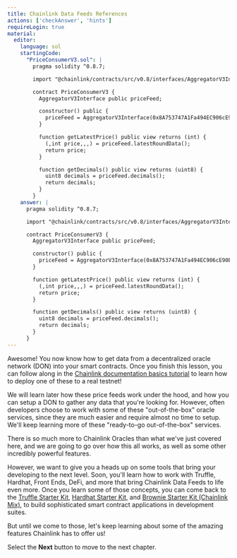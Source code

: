 ```yaml
---
title: Chainlink Data Feeds References
actions: ['checkAnswer', 'hints']
requireLogin: true
material:
  editor:
    language: sol
    startingCode:
      "PriceConsumerV3.sol": |
        pragma solidity ^0.8.7;

        import "@chainlink/contracts/src/v0.8/interfaces/AggregatorV3Interface.sol";

        contract PriceConsumerV3 {
          AggregatorV3Interface public priceFeed;

          constructor() public {
            priceFeed = AggregatorV3Interface(0x8A753747A1Fa494EC906cE90E9f37563A8AF630e);
          }

          function getLatestPrice() public view returns (int) {
            (,int price,,,) = priceFeed.latestRoundData();
            return price;
          }

          function getDecimals() public view returns (uint8) {
            uint8 decimals = priceFeed.decimals();
            return decimals;
          }
        }
    answer: |
      pragma solidity ^0.8.7;

      import "@chainlink/contracts/src/v0.8/interfaces/AggregatorV3Interface.sol";

      contract PriceConsumerV3 {
        AggregatorV3Interface public priceFeed;

        constructor() public {
          priceFeed = AggregatorV3Interface(0x8A753747A1Fa494EC906cE90E9f37563A8AF630e);
        }

        function getLatestPrice() public view returns (int) {
          (,int price,,,) = priceFeed.latestRoundData();
          return price;
        }

        function getDecimals() public view returns (uint8) {
          uint8 decimals = priceFeed.decimals();
          return decimals;
        }
      }
---
```


Awesome! You now know how to get data from a decentralized oracle network (DON) into your smart contracts. Once you finish this lesson, you can follow along in the <a href="https://docs.chain.link/docs/beginners-tutorial/" target="_blank">Chainlink documentation basics tutorial</a> to learn how to deploy one of these to a real testnet!

We will learn later how these price feeds work under the hood, and how you can setup a DON to gather any data that you're looking for. However, often developers choose to work with some of these "out-of-the-box" oracle services, since they are much easier and require almost no time to setup. We'll keep learning more of these "ready-to-go out-of-the-box" services.

There is so much more to Chainlink Oracles than what we've just covered here, and we are going to go over how this all works, as well as some other incredibly powerful features.

However, we want to give you a heads up on some tools that bring your developing to the next level. Soon, you'll learn how to work with Truffle, Hardhat, Front Ends, DeFi, and more that bring Chainlink Data Feeds to life even more. Once you learn some of those concepts, you can come back to the <a href="https://github.com/smartcontractkit/truffle-starter-kit" target="_blank">Truffle Starter Kit</a>, <a href="https://github.com/smartcontractkit/hardhat-starter-kit" target="_blank">Hardhat Starter Kit</a>, and <a href="https://github.com/smartcontractkit/chainlink-mix" target="_blank">Brownie Starter Kit (Chainlink Mix)</a>, to build sophisticated smart contract applications in development suites.

But until we come to those, let's keep learning about some of the amazing features Chainlink has to offer us!

Select the **Next** button to move to the next chapter.
